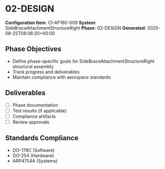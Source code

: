 # 02-DESIGN

**Configuration Item**: CI-AF160-009
**System**: SideBraceAttachmentStructureRight
**Phase**: 02-DESIGN
**Generated**: 2025-08-25T08:06:20+00:00

## Phase Objectives
- Define phase-specific goals for SideBraceAttachmentStructureRight structural assembly
- Track progress and deliverables
- Maintain compliance with aerospace standards

## Deliverables
- [ ] Phase documentation
- [ ] Test results (if applicable)
- [ ] Compliance artifacts
- [ ] Review approvals

## Standards Compliance
- DO-178C (Software)
- DO-254 (Hardware)
- ARP4754A (Systems)

